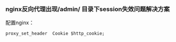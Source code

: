 ### nginx反向代理出现/admin/ 目录下session失效问题解决方案
配置nginx： 

``` proxy_set_header  Cookie $http_cookie; ```

### 